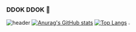 ### DDOK DDOK 🚪
![header](https://capsule-render.vercel.app/api?type=soft&color=50586C&text=DOKyun_Cart🛒&height=200&fontColor=DCE2F0&fontSize=50&)
[![Anurag's GitHub stats](https://github-readme-stats.vercel.app/api?username=DOK0706&show_icons=true&theme=nord)](https://github.com/anuraghazra/github-readme-stats)
[![Top Langs](https://github-readme-stats.vercel.app/api/top-langs/?username=DOK0706&show_icons=true&theme=nord)](https://github.com/anuraghazra/github-readme-stats)
<img style="width: 2%;" src="https://user-images.githubusercontent.com/90293526/135012385-157949b3-eba7-4b5f-92d7-592d759791b1.gif" alt="슬라임">

